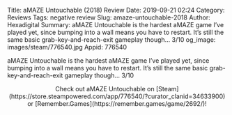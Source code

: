 Title: aMAZE Untouchable (2018) Review
Date: 2019-09-21 02:24
Category: Reviews
Tags: negative review
Slug: amaze-untouchable-2018
Author: Hexadigital
Summary: aMAZE Untouchable is the hardest aMAZE game I’ve played yet, since bumping into a wall means you have to restart. It’s still the same basic grab-key-and-reach-exit gameplay though… 3/10
og_image: images/steam/776540.jpg
Appid: 776540

aMAZE Untouchable is the hardest aMAZE game I’ve played yet, since bumping into a wall means you have to restart. It’s still the same basic grab-key-and-reach-exit gameplay though… 3/10

<center>Check out aMAZE Untouchable on [Steam](https://store.steampowered.com/app/776540/?curator_clanid=34633900) or [Remember.Games](https://remember.games/game/2692/)!</center>
